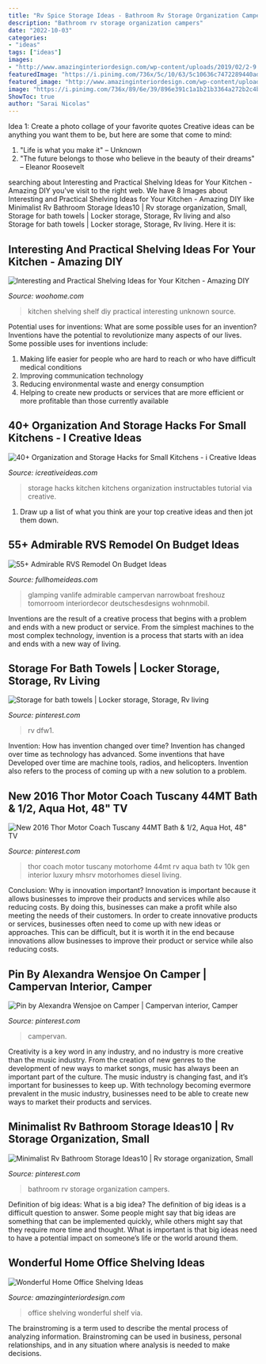 ```yaml
---
title: "Rv Spice Storage Ideas - Bathroom Rv Storage Organization Campers"
description: "Bathroom rv storage organization campers"
date: "2022-10-03"
categories:
- "ideas"
tags: ["ideas"]
images:
- "http://www.amazinginteriordesign.com/wp-content/uploads/2019/02/2-9.jpg"
featuredImage: "https://i.pinimg.com/736x/5c/10/63/5c10636c7472289440ada86090b09570.jpg"
featured_image: "http://www.amazinginteriordesign.com/wp-content/uploads/2019/02/2-9.jpg"
image: "https://i.pinimg.com/736x/89/6e/39/896e391c1a1b21b3364a272b2c4bdd1b.jpg"
ShowToc: true
author: "Sarai Nicolas"
---
```



Idea 1: Create a photo collage of your favorite quotes
Creative ideas can be anything you want them to be, but here are some that come to mind: 

1. "Life is what you make it" – Unknown
2. "The future belongs to those who believe in the beauty of their dreams" – Eleanor Roosevelt

	

		
searching about Interesting and Practical Shelving Ideas for Your Kitchen - Amazing DIY you've visit to the right web. We have 8 Images about Interesting and Practical Shelving Ideas for Your Kitchen - Amazing DIY like Minimalist Rv Bathroom Storage Ideas10 | Rv storage organization, Small, Storage for bath towels | Locker storage, Storage, Rv living and also Storage for bath towels | Locker storage, Storage, Rv living. Here it is:
		
    
## Interesting And Practical Shelving Ideas For Your Kitchen - Amazing DIY

<img loading=lazy src="http://www.woohome.com/wp-content/uploads/2017/08/kitchen-shelf-ideas-11.jpg" onerror="this.onerror=null;this.src='https://tse4.mm.bing.net/th?id=OIP.wP0dBCp1fQFlRhu1s2dLEwHaJ6&amp;pid=15.1';" alt="Interesting and Practical Shelving Ideas for Your Kitchen - Amazing DIY">

_Source: woohome.com_

>kitchen shelving shelf diy practical interesting unknown source. 

	

Potential uses for inventions: What are some possible uses for an invention?
Inventions have the potential to revolutionize many aspects of our lives. Some possible uses for inventions include: 
1. Making life easier for people who are hard to reach or who have difficult medical conditions 
2. Improving communication technology 
3. Reducing environmental waste and energy consumption 
4. Helping to create new products or services that are more efficient or more profitable than those currently available 

    
## 40+ Organization And Storage Hacks For Small Kitchens - I Creative Ideas

<img loading=lazy src="http://www.icreativeideas.com/wp-content/uploads/2015/11/kitchenhack9.jpg" onerror="this.onerror=null;this.src='https://tse4.mm.bing.net/th?id=OIP.Qe0HCtWf_BD9t9QIYiLWmgHaJ4&amp;pid=15.1';" alt="40+ Organization and Storage Hacks for Small Kitchens - i Creative Ideas">

_Source: icreativeideas.com_

>storage hacks kitchen kitchens organization instructables tutorial via creative. 

	

1. Draw up a list of what you think are your top creative ideas and then jot them down.

    
## 55+ Admirable RVS Remodel On Budget Ideas

<img loading=lazy src="http://fullhomeideas.com/wp-content/uploads/2019/02/55-Admirable-RVS-Remodel-On-Budget-Ideas-46.jpg" onerror="this.onerror=null;this.src='https://tse4.mm.bing.net/th?id=OIP.tCaEE7g6v7tsPKzqLSSLmgHaJ4&amp;pid=15.1';" alt="55+ Admirable RVS Remodel On Budget Ideas">

_Source: fullhomeideas.com_

>glamping vanlife admirable campervan narrowboat freshouz tomorroom interiordecor deutschesdesigns wohnmobil. 

	

Inventions are the result of a creative process that begins with a problem and ends with a new product or service. From the simplest machines to the most complex technology, invention is a process that starts with an idea and ends with a new way of living.

    
## Storage For Bath Towels | Locker Storage, Storage, Rv Living

<img loading=lazy src="https://i.pinimg.com/originals/ad/96/61/ad966105b0fe61a72472937005edb45f.jpg" onerror="this.onerror=null;this.src='https://tse4.mm.bing.net/th?id=OIP.qxKEfrle0Trz0vQXIO7OhQHaJ4&amp;pid=15.1';" alt="Storage for bath towels | Locker storage, Storage, Rv living">

_Source: pinterest.com_

>rv dfw1. 

	

Invention: How has invention changed over time?
Invention has changed over time as technology has advanced. Some inventions that have Developed over time are machine tools, radios, and helicopters. Invention also refers to the process of coming up with a new solution to a problem.

    
## New 2016 Thor Motor Coach Tuscany 44MT Bath &amp; 1/2, Aqua Hot, 48&quot; TV

<img loading=lazy src="https://i.pinimg.com/736x/5c/10/63/5c10636c7472289440ada86090b09570.jpg" onerror="this.onerror=null;this.src='https://tse4.mm.bing.net/th?id=OIP.sgPoIGlZHwuf-GKFZT-ONgHaE8&amp;pid=15.1';" alt="New 2016 Thor Motor Coach Tuscany 44MT Bath &amp; 1/2, Aqua Hot, 48&quot; TV">

_Source: pinterest.com_

>thor coach motor tuscany motorhome 44mt rv aqua bath tv 10k gen interior luxury mhsrv motorhomes diesel living. 

	

Conclusion: Why is innovation important?
Innovation is important because it allows businesses to improve their products and services while also reducing costs. By doing this, businesses can make a profit while also meeting the needs of their customers. In order to create innovative products or services, businesses often need to come up with new ideas or approaches. This can be difficult, but it is worth it in the end because innovations allow businesses to improve their product or service while also reducing costs.

    
## Pin By Alexandra Wensjoe On Camper | Campervan Interior, Camper

<img loading=lazy src="https://i.pinimg.com/736x/4f/20/4e/4f204eb851883a9f7a66431264cb0c24.jpg" onerror="this.onerror=null;this.src='https://tse3.mm.bing.net/th?id=OIP.qD3c8eUwUZrLXMIx_4S4igHaNL&amp;pid=15.1';" alt="Pin by Alexandra Wensjoe on Camper | Campervan interior, Camper">

_Source: pinterest.com_

>campervan. 

	

Creativity is a key word in any industry, and no industry is more creative than the music industry. From the creation of new genres to the development of new ways to market songs, music has always been an important part of the culture. The music industry is changing fast, and it’s important for businesses to keep up. With technology becoming evermore prevalent in the music industry, businesses need to be able to create new ways to market their products and services.

    
## Minimalist Rv Bathroom Storage Ideas10 | Rv Storage Organization, Small

<img loading=lazy src="https://i.pinimg.com/736x/89/6e/39/896e391c1a1b21b3364a272b2c4bdd1b.jpg" onerror="this.onerror=null;this.src='https://tse3.mm.bing.net/th?id=OIP._nSP_nIbuP1zOpod6uQzNgHaMY&amp;pid=15.1';" alt="Minimalist Rv Bathroom Storage Ideas10 | Rv storage organization, Small">

_Source: pinterest.com_

>bathroom rv storage organization campers. 

	

Definition of big ideas: What is a big idea?
The definition of big ideas is a difficult question to answer. Some people might say that big ideas are something that can be implemented quickly, while others might say that they require more time and thought. What is important is that big ideas need to have a potential impact on someone’s life or the world around them.

    
## Wonderful Home Office Shelving Ideas

<img loading=lazy src="http://www.amazinginteriordesign.com/wp-content/uploads/2019/02/2-9.jpg" onerror="this.onerror=null;this.src='https://tse4.mm.bing.net/th?id=OIP.IT-44Nu9V1788J-7FR3qIgHaK1&amp;pid=15.1';" alt="Wonderful Home Office Shelving Ideas">

_Source: amazinginteriordesign.com_

>office shelving wonderful shelf via. 

	

The brainstroming is a term used to describe the mental process of analyzing information. Brainstroming can be used in business, personal relationships, and in any situation where analysis is needed to make decisions.

